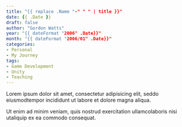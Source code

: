```yaml
---
title: "{{ replace .Name "-" " " | title }}"
date: {{ .Date }}
draft: false
author: "Gordon Watts"
year: "{{ dateFormat "2006" .Date}}"
month: "{{ dateFormat "2006/01" .Date}}"
categories:
- Personal
- My Journey
tags:
- Game Development
- Unity
- Teaching
---
```


Lorem ipsum dolor sit amet, consectetur adipisicing elit, 
seddo eiusmodtempor incididunt ut labore et dolore magna aliqua.
<!--more-->
Ut enim ad minim veniam, quis nostrud exercitation ullamcolaboris
nisi utaliquip ex ea commodo consequat.